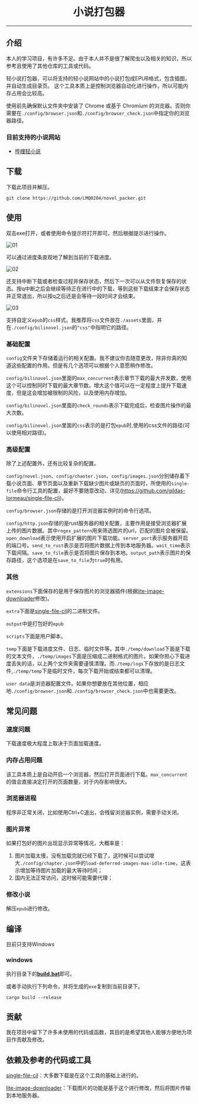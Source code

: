<h1 align="center">小说打包器</h1>
<hr/>

## 介绍

本人的学习项目，有许多不足。由于本人并不是很了解爬虫以及相关的知识，所以参考且使用了其他仓库的工具或代码。

轻小说打包器，可以将支持的轻小说网站中的小说打包成EPUB格式，包含插图，并自动生成目录页。
这个工具本质上是控制浏览器自动化进行操作，所以可能内存占用会比较高。

使用前先确保默认文件夹中安装了 Chrome 或基于 Chromium 的浏览器。否则你需要在`./config/browser.json`和`./config/browser_check.json`中指定你的浏览器路径。
### 目前支持的小说网站
 - [哔哩轻小说](https://www.linovelib.com)


## 下载

下载此项目并解压。
```
git clone https://github.com/LMQ0204/novel_packer.git
```

## 使用
双击exe打开，或者使用命令提示符打开即可。然后根据提示进行操作。

![01](./images/novel.png)

可以通过进度条直观地了解到当前的下载进度。

![02](./images/下载进度.png)

还支持中断下载或者检查过程并保存状态，然后下一次可以从文件恢复保存的状态。按q中断之后会继续等待正在进行中的下载，等到这些下载结束才会保存状态并正常退出，所以按q之后还是会等待一段时间才会结束。

![03](./images/恢复下载.png)

支持自定义`epub`的`css`样式。我推荐将`css`文件放在`./assets`里面，并在`./config/bilinovel.json`的`"css"`中指明它的路径。

### 基础配置
`config`文件夹下存储着运行的相关配置。我不建议你去随意更改，除非你真的知道这些配置的作用。但是有几个选项可以根据个人意愿稍作修改。

`config/bilinovel.json`里面的`max_concurrent`表示章节下载的最大并发数，使用这个可以控制同时下载的最大章节数。增大这个值可以在一定程度上提升下载速度，但是这会增加被限制的风险，以及使用内存增加。

`config/bilinovel.json`里面的`check_rounds`表示下载完成后，检查图片操作的最大次数。

`config/bilinovel.json`里面的`css`表示的是打包`epub`时,使用的css文件的路径(可以使用相对路径)。

### 高级配置

除了上述配置外，还有比较复杂的配置。

`config/novel.json`、`config/chaoter.json`、`config/images.json`分别储存着下载小说页面、章节页面以及重新下载缺少图片或缺页的页面时，所使用的`single-file`命令行工具的配置，最好不要随意改动，详见(https://github.com/gildas-lormeau/single-file-cli)。

`config/browser.json`存储的是打开浏览器实例时的命令行选项。

`config/http.json`存储的是rust服务器的相关配置，主要作用是接受浏览器扩展上传的图片数据。其中`regex_pattern`用来筛选图片的url，匹配的图片会被保留。`open_download`表示使用开启扩展的图片下载功能。`server_port`表示服务器开启的端口号。`send_to_rust`表示是否将图片数据上传到本地服务器。`wait_time`表示下载间隔。`save_to_file`表示是否将图片保存到本地。`output_path`表示图片的保存路径，这个选项是在`save_to_file`为`true`时有用。

### 其他

`extensions`下面保存的是用于保存图片的浏览器插件(根据[lite-image-downloader](https://github.com/belaviyo/lite-image-downloader)修改)。

`extra`下面是[single-file-cil](https://github.com/gildas-lormeau/single-file-cli)的二进制文件。

`output`中是打包好的`epub`

`scripts`下面是用户脚本。

`temp`下面是下载进度文件、日志、临时文件等。其中`./temp/download`下面是下载的文本文件，`./temp/images`下面是压缩成二进制格式的图片。如果你担心下载进度丢失的话，以上两个文件夹需要谨慎清理。而`./temp/logs`下存放的是日志文件,`./temp/temp`下是临时文件，每次下载开始或结束都可以清理。

`user data`是浏览器配置文件。如果你想要放在其他位置，相应地`./config/browser.json`和`./config/browser_check.json`中也需要更改。

## 常见问题

### 速度问题

下载速度极大程度上取决于页面加载速度。

### 内存占用问题

该工具本质上是自动开启一个浏览器，然后打开页面进行下载。`max_concurrent`的值会直接决定打开的页面数量，对于内存影响很大。

### 浏览器进程

程序非正常关闭，比如使用Ctrl+C退出，会残留浏览器实例，需要手动关闭。

### 图片异常

如果打包好的图片出现显示异常等情况，大概率是：
1. 图片加载太慢，没有加载完就已经下载了，这时候可以尝试增大`./config/chapter.json`中的`load-deferred-images-max-idle-time`，这表示增加等待图片加载的最大等待时间；
2. 国内无法正常访问，这时候可能需要代理；

### 修改小说

解压`epub`进行修改。

## 编译

目前只支持Windows

### windows
执行目录下的[**build.bat**](./build.bat)即可。

或者手动执行下列命令，并将生成的`exe`复制到当前目录下。
```
cargo build --release
```

## 贡献

我在项目中留下了许多未使用的代码或函数，其目的是希望其他人能够方便地为项目作贡献及修改。

## 依赖及参考的代码或工具

[single-file-cil](https://github.com/gildas-lormeau/single-file-cli)：大多数下载是在这个工具的基础上进行的。

[lite-image-downloader](https://github.com/belaviyo/lite-image-downloader)：下载图片的功能是基于这个进行修改，然后将图片传输到本地服务器。
